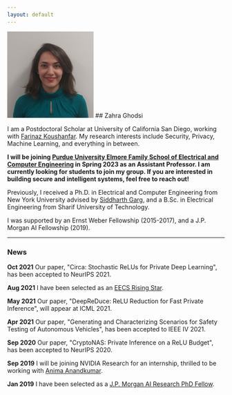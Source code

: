 ```yaml
---
layout: default
---
```


<img class="profile-picture" src="zahra.png">
## Zahra Ghodsi

I am a Postdoctoral Scholar at University of California San Diego, working with [Farinaz Koushanfar](https://farinaz.eng.ucsd.edu/). My research interests include Security, Privacy, Machine Learning, and everything in between.

**I will be joining [Purdue University Elmore Family School of Electrical and Computer Engineering](https://engineering.purdue.edu/ECE) in Spring 2023 as an Assistant Professor. I am currently looking for students to join my group. If you are interested in building secure and intelligent systems, feel free to reach out!**

Previously, I received a Ph.D. in Electrical and Computer Engineering from New York University advised by [Siddharth Garg](http://wp.nyu.edu/ensure_group/), and a B.Sc. in Electrical Engineering from Sharif University of Technology.

I was supported by an Ernst Weber Fellowship (2015-2017), and a J.P. Morgan AI Fellowship (2019).

---

### News
**Oct 2021** Our paper, "Circa: Stochastic ReLUs for Private Deep Learning", has been accepted to NeurIPS 2021.

**Aug 2021** I have been selected as an [EECS Rising Star](https://risingstars21-eecs.mit.edu/).

**May 2021** Our paper, "DeepReDuce: ReLU Reduction for Fast Private Inference", will appear at ICML 2021.

**Apr 2021** Our paper, "Generating and Characterizing Scenarios for Safety Testing of Autonomous Vehicles", has been accepted to IEEE IV 2021.

**Sep 2020** Our paper, "CryptoNAS: Private Inference on a ReLU Budget", has been accepted to NeurIPS 2020.

**Sep 2019** I will be joining NVIDIA Research for an internship, thrilled to be working with [Anima Anandkumar](https://research.nvidia.com/person/anima-anandkumar).

**Jan 2019** I have been selected as a [J.P. Morgan AI Research PhD Fellow](https://www.jpmorgan.com/country/US/en/technology/ai/awards/phd-fellowship-award-recipients).

